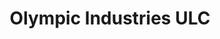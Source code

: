 ---
layout: tcf-company-2025
title: Olympic Industries ULC
link: https://olympicind.com/
short_bio: >
    Olympic Industries ULC is a leading international forest products trading company with our annual revenue exceeding $500 million. Our expertise includes the trading, importing/exporting, and manufacturing of forest products from the comfort of our office located in the heart of the vibrant and beautiful Lonsdale Quay in North Vancouver, BC.
    Established in 1972, we have a strong record of success and a clear vision for our industry's sustainable future. With over 25 active Commodity Traders, we are proud to have a corporate culture that rewards hard work, entrepreneurship, and team collaboration.
imageLink: /files/tcf2025/olympic-industries.png
industry:
  - Agriculture, Forestry and Fishing, Banking, Financial and Insurance Services, Retail, Wholesale and Sales
majors: Computer Science, Statistics, Business & Computer Science, Data Science, Computer Engineering
workAuth: All
degreeLevels: Current Students in an Undergraduate Program, Current Students in a Masters Program
positionTypes: Internships, Co-op Student (4 months)
boothNumber: 
---